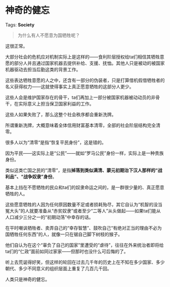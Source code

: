 # 神奇的健忘

Tags: **Society**

> 为什么有人不愿意为国牺牲呢？



这很正常。

大部分社会的危机应对机制实际上是这样的——食利阶层授权给ta们相信其牺牲意愿的部分人并且通过国家机器去提供补给、支援、抚恤。其他人只是被动的被国家机器驱动去担当后勤这类的背景工作。

这些表达牺牲意愿的人之中，还含有一部分的伪装者，只是打算借机假借牺牲者的名义获得权力——这就使得事实上真正愿意牺牲的这部分人更少。

这些人会是维护国家存在的骨干，ta们再加上一部分被国家机器被动动员的非骨干，在实际意义上担当保卫国家利益的工作。

这些人如果失败了，那么这整个社会秩序都会重新洗牌。

所谓重新洗牌，大概意味着全体信用财富基本清零，全部的社会阶层结构完全清零。

很多人以为“清零“是指“恢复平民身份”，这是错的。

因为平民——这实际上是“公民”——就如“罗马公民”身份一样，实际上是一种贵族身份。

类似这类亡国之民的“清零”，是指**掉落到类似满清、蒙元初期治下汉人那样的“战利品”、“战争奴隶”身份**。

基本上挡在不愿牺牲的民众和ta们的奴隶命运之间的，是一群很少量的、真正愿意牺牲的人。

这些愿意牺牲的人因为任何原因数量不足或者损耗殆尽，其它自认为“机智的没当冤大头”的人就要准备从“赤贫奴隶”或者至少“二等人”从头做起——如果ta们能从人口减少三分之一的“初期动荡”中幸存的话。

在平时嘲讽牺牲者、卖弄自己的“幸存智慧”、鼓吹自己“有绝对正当的理由不必为国牺牲任何东西”的人，就像一只在锯自己脚下树枝的猴子。

他们自认为在这个“辜负了自己的国家”里遭受的“虐待”，往往在外来统治者即将给ta们的“仁政”面前如同过家家——但那时也没什么可后悔的了。

听上去荒诞得好笑，但这样的轮回在过去几千年的历史上在不知在多少国家、多少朝代、多少不同意义的组织层面上重复了几百几千回。

人类只是神奇的健忘。



